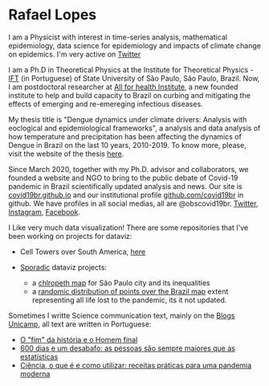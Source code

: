 # Rafael Lopes
I am a Physicist with interest in time-series analysis, mathematical epidemiology, data science for epidemiology and impacts of climate change on epidemics. I'm very active on [Twitter](twitter.com/rafalpx)

I am a Ph.D in Theoretical Physics at the Institute for Theoretical Physics - [IFT](https://www.ift.unesp.br/#!/en) (in Portuguese) of State University of São Paulo, São Paulo, Brazil. Now, I am postdoctoral researcher at [All for health Institute](https://www.itps.org.br/quem-somos/en), a new founded institute to help and build capacity to Brazil on curbing and mitigating the effects of emerging and re-emereging infectious diseases.

My thesis title is "Dengue dynamics under climate drivers: Analysis with eoclogical and epidemiological frameworks", a analysis and data analysis of how temperature and precipitation has been affecting the dynamics of Dengue in Brazil on the last 10 years, 2010-2019. To know more, please, visit the website of the thesis [here](https://rafalopespx.github.io/phd_slides_defense).

Since March 2020, together with my Ph.D. advisor and collaborators, we founded a website and NGO to bring to the public debate of Covid-19 pandemic in Brazil scientifically updated analysis and news. Our site is [covid19br.github.io](https://covid19br.github.io) and our institutional profile [github.com/covid19br](https://github.com/covid19br/) in github. We have profiles in all social medias, all are @obscovid19br. [Twitter](twitter.cm/obscovid19br), [Instagram](instagram.com/obscovid19br), [Facebook](facebook.com/obscovid19br).

I Like very much data visualization! There are some repositories that I've been working on projects for dataviz:

- Cell Towers over South America, [here](https://github.com/rafalopespx/cell_towers_south_america)

- [Sporadic](https://github.com/rafalopespx/Artes/) dataviz projects: 
    - a [chlropeth map](https://github.com/rafalopespx/Artes/tree/main/chlropleth) for São Paulo city and its inequalities 
    - a [randomic distribution of points over the Brazil map](https://github.com/rafalopespx/Artes/tree/main/points_over_brazil) extent representing all life lost to the pandemic, its it not updated.


Sometimes I writte Science communication text, mainly on the [Blogs Unicamp](https://www.blogs.unicamp.br/covid-19/), all text are written in Portuguese:

  - [O "fim" da história e o Homem final](https://www.blogs.unicamp.br/covid-19/o-fim-da-historia-e-o-homem-final/)
  - [600 dias e um desabafo: as pessoas são sempre maiores que as estatísticas](https://www.blogs.unicamp.br/covid-19/600-dias-e-um-desabafo-as-pessoas-sao-sempre-maiores-que-as-estatisticas/)
  - [Ciência, o que é e como utilizar: receitas práticas para uma pandemia moderna](https://www.blogs.unicamp.br/covid-19/ciencia-o-que-e-e-como-utilizar/)

